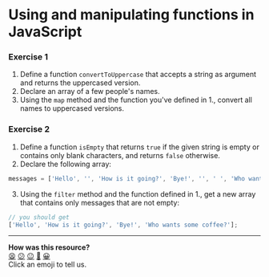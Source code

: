 # Using and manipulating functions in JavaScript

### Exercise 1

1. Define a function `convertToUppercase` that accepts a string as argument and returns the uppercased version.
2. Declare an array of a few people's names.
3. Using the `map` method and the function you've defined in 1., convert all names to uppercased versions.

### Exercise 2

1. Define a function `isEmpty` that returns `true` if the given string is empty or contains only blank characters, and returns `false` otherwise.
2. Declare the following array:
```js
messages = ['Hello', '', 'How is it going?', 'Bye!', '', ' ', 'Who wants some coffee?', '    '];
```
3. Using the `filter` method and the function defined in 1., get a new array that contains only messages that are not empty:
```js
// you should get
['Hello', 'How is it going?', 'Bye!', 'Who wants some coffee?'];
```


<!-- BEGIN GENERATED SECTION DO NOT EDIT -->

---

**How was this resource?**  
[😫](https://airtable.com/shrUJ3t7KLMqVRFKR?prefill_Repository=makersacademy%2Fjavascript-fundamentals&prefill_File=practicals%2Ffunctions%2FREADME.md&prefill_Sentiment=😫) [😕](https://airtable.com/shrUJ3t7KLMqVRFKR?prefill_Repository=makersacademy%2Fjavascript-fundamentals&prefill_File=practicals%2Ffunctions%2FREADME.md&prefill_Sentiment=😕) [😐](https://airtable.com/shrUJ3t7KLMqVRFKR?prefill_Repository=makersacademy%2Fjavascript-fundamentals&prefill_File=practicals%2Ffunctions%2FREADME.md&prefill_Sentiment=😐) [🙂](https://airtable.com/shrUJ3t7KLMqVRFKR?prefill_Repository=makersacademy%2Fjavascript-fundamentals&prefill_File=practicals%2Ffunctions%2FREADME.md&prefill_Sentiment=🙂) [😀](https://airtable.com/shrUJ3t7KLMqVRFKR?prefill_Repository=makersacademy%2Fjavascript-fundamentals&prefill_File=practicals%2Ffunctions%2FREADME.md&prefill_Sentiment=😀)  
Click an emoji to tell us.

<!-- END GENERATED SECTION DO NOT EDIT -->
